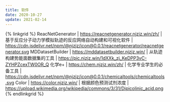 ```yaml
---
title: 软件
date: 2020-10-27
update: 2021-02-14
---
```


{% linkgrid %}
ReacNetGenerator | https://reacnetgenerator.njzjz.win/zh/ | 基于反应分子动力学模拟轨迹的反应网络自动构建和可视化软件 | https://cdn.jsdelivr.net/npm/@njzjz/icon@0.0.1/reacnetgenerator/reacnetgenerator.svg
MDDatasetBuilder | https://mddatasetbuilder.njzjz.win/ | 从轨迹构建势能面数据集的工具 | https://pic.njzjz.win/1dXXk_zj_KeDPP3vC-ZYHPZcexTW0OR_Q
化学e+ | https://chem.njzjz.win/zh/ | 化学专业学生的必备工具 | https://cdn.jsdelivr.net/npm/@njzjz/icon@0.0.1/chemicaltools/chemicaltools.svg
Color | https://color.njzjz.win/ | 根据颜色预测试剂浓度 | https://upload.wikimedia.org/wikipedia/commons/3/31/Dipicolinic_acid.png
{% endlinkgrid %}

